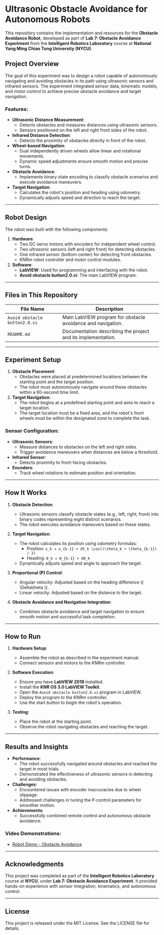 # Ultrasonic Obstacle Avoidance for Autonomous Robots

This repository contains the implementation and resources for the **Obstacle Avoidance Robot**, developed as part of **Lab 7: Obstacle Avoidance Experiment** from the **Intelligent Robotics Laboratory** course at **National Yang Ming Chiao Tung University (NYCU)**.

## Project Overview

The goal of this experiment was to design a robot capable of autonomously navigating and avoiding obstacles in its path using ultrasonic sensors and infrared sensors. The experiment integrated sensor data, kinematic models, and motor control to achieve precise obstacle avoidance and target navigation.

### Features:
- **Ultrasonic Distance Measurement**:
  - Detects obstacles and measures distances using ultrasonic sensors.
  - Sensors positioned on the left and right front sides of the robot.
- **Infrared Distance Detection**:
  - Detects the proximity of obstacles directly in front of the robot.
- **Wheel-based Navigation**:
  - Dual independently driven wheels allow linear and rotational movements.
  - Dynamic speed adjustments ensure smooth motion and precise turns.
- **Obstacle Avoidance**:
  - Implements binary state encoding to classify obstacle scenarios and execute avoidance maneuvers.
- **Target Navigation**:
  - Calculates the robot's position and heading using odometry.
  - Dynamically adjusts speed and direction to reach the target.

---

## Robot Design

The robot was built with the following components:
1. **Hardware**:
   - Two DC servo motors with encoders for independent wheel control.
   - Two ultrasonic sensors (left and right front) for detecting obstacles.
   - One infrared sensor (bottom center) for detecting front obstacles.
   - KNRm robot controller and motor control modules.
2. **Software**:
   - **LabVIEW**: Used for programming and interfacing with the robot.
   - **Avoid obstacle button2.0.vi**: The main LabVIEW program.

---

## Files in This Repository

| File Name                       | Description                                                             |
|---------------------------------|-------------------------------------------------------------------------|
| `Avoid obstacle button2.0.vi`   | Main LabVIEW program for obstacle avoidance and navigation.             |
| `README.md`                     | Documentation describing the project and its implementation.            |

---

## Experiment Setup

1. **Obstacle Placement**:
   - Obstacles were placed at predetermined locations between the starting point and the target position.
   - The robot must autonomously navigate around these obstacles within a 60-second time limit.
2. **Target Navigation**:
   - The robot begins at a predefined starting point and aims to reach a target location.
   - The target location must be a fixed area, and the robot's front wheels must be within the designated zone to complete the task.

### Sensor Configuration:
- **Ultrasonic Sensors**:
  - Measure distances to obstacles on the left and right sides.
  - Trigger avoidance maneuvers when distances are below a threshold.
- **Infrared Sensor**:
  - Detects proximity to front-facing obstacles.
- **Encoders**:
  - Track wheel rotations to estimate position and orientation.

---

## How It Works

1. **Obstacle Detection**:
   - Ultrasonic sensors classify obstacle states (e.g., left, right, front) into binary codes representing eight distinct scenarios.
   - The robot executes avoidance maneuvers based on these states.

2. **Target Navigation**:
   - The robot calculates its position using odometry formulas:
     - Position: `x_k = x_{k-1} + dS_k \cos((\theta_k + \theta_{k-1}) / 2)`
     - Heading: `θ_k = θ_{k-1} + dθ_k`
   - Dynamically adjusts speed and angle to approach the target.

3. **Proportional (P) Control**:
   - Angular velocity: Adjusted based on the heading difference (\( \Delta\theta \)).
   - Linear velocity: Adjusted based on the distance to the target.

4. **Obstacle Avoidance and Navigation Integration**:
   - Combines obstacle avoidance and target navigation to ensure smooth motion and successful task completion.

---

## How to Run

1. **Hardware Setup**:
   - Assemble the robot as described in the experiment manual.
   - Connect sensors and motors to the KNRm controller.

2. **Software Execution**:
   - Ensure you have **LabVIEW 2018** installed.
   - Install the **KNR OS 3.0 LabVIEW Toolkit**.
   - Open the `Avoid obstacle button2.0.vi` program in LabVIEW.
   - Deploy the program to the KNRm controller.
   - Use the start button to begin the robot's operation.

3. **Testing**:
   - Place the robot at the starting point.
   - Observe the robot navigating obstacles and reaching the target.

---

## Results and Insights

- **Performance**:
  - The robot successfully navigated around obstacles and reached the target in most trials.
  - Demonstrated the effectiveness of ultrasonic sensors in detecting and avoiding obstacles.
- **Challenges**:
  - Encountered issues with encoder inaccuracies due to wheel slippage.
  - Addressed challenges in tuning the P-control parameters for smoother motion.
- **Achievements**:
  - Successfully combined remote control and autonomous obstacle avoidance.

### Video Demonstrations:
- [Robot Demo - Obstacle Avoidance](https://youtube.com/shorts/tcRDjVsSMuw?si=EgzkLE4JvqrKHcYB)

---

## Acknowledgments

This project was completed as part of the **Intelligent Robotics Laboratory** course at **NYCU**, under **Lab 7: Obstacle Avoidance Experiment**. It provided hands-on experience with sensor integration, kinematics, and autonomous control.

---

## License

This project is released under the MIT License. See the LICENSE file for details.
